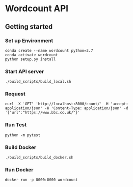 # Wordcount API


## Getting started
### Set up Environment
    conda create --name wordcount python=3.7
    conda activate wordcount
    python setup.py install
   
### Start API server
    ./build_scripts/build_local.sh 

### Request
    curl -X 'GET' 'http://localhost:8000/count/' -H 'accept: application/json' -H 'Content-Type: application/json' -d '{"url":"https://www.bbc.co.uk/"}'

### Run Test
    python -m pytest

### Build Docker
    ./build_scripts/build_docker.sh

### Run Docker
    docker run -p 8000:8000 wordcount

